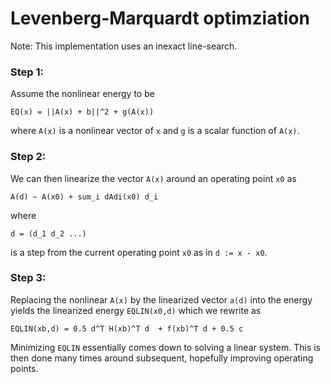 # Levenberg-Marquardt optimziation

Note: This implementation uses an inexact line-search.

### Step 1:

Assume the nonlinear energy to be

```
EQ(x) = ||A(x) + b||^2 + g(A(x))
```

where ```A(x)``` is a nonlinear vector of ```x``` and ```g``` is a scalar function of ```A(x)```.

### Step 2:
We can then linearize the vector ```A(x)``` around an operating point ```x0``` as

```
A(d) ~ A(x0) + sum_i dAdi(x0) d_i
```

where

```
d = (d_1 d_2 ...)
```

is a step from the current operating point ```x0``` as in ```d := x - x0```.

### Step 3:
Replacing the nonlinear ```A(x)``` by the linearized vector ```a(d)``` into the energy yields the linearized energy ```EQLIN(x0,d)``` which we rewrite as

```
EQLIN(xb,d) = 0.5 d^T H(xb)^T d  + f(xb)^T d + 0.5 c
```

Minimizing ```EQLIN``` essentially comes down to solving a linear system. This is then done many times around subsequent, hopefully improving operating points.